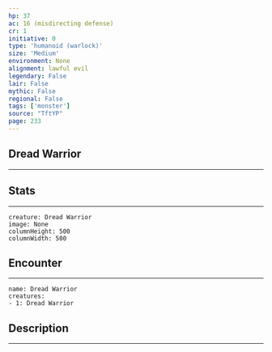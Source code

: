 ```yaml
---
hp: 37
ac: 16 (misdirecting defense)
cr: 1
initiative: 0
type: 'humanoid (warlock)'    
size: 'Medium'
environment: None
alignment: lawful evil
legendary: False
lair: False
mythic: False
regional: False
tags: ['monster']
source: "TftYP"
page: 233
---
```


## Dread Warrior
---



## Stats
---

```statblock
creature: Dread Warrior
image: None
columnHeight: 500
columnWidth: 500
```

## Encounter
---

```encounter-table
name: Dread Warrior
creatures:
- 1: Dread Warrior
```

## Description
---




